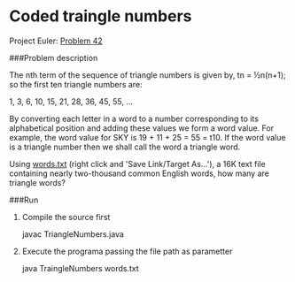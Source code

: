 # Coded traingle numbers
Project Euler: [Problem 42](https://projecteuler.net/index.php?section=problems&id=42)

###Problem description

The nth term of the sequence of triangle numbers is given by, tn = ½n(n+1); so the first ten triangle numbers are:

1, 3, 6, 10, 15, 21, 28, 36, 45, 55, ...

By converting each letter in a word to a number corresponding to its alphabetical position and adding these values we form a word value. For example, the word value for SKY is 19 + 11 + 25 = 55 = t10. If the word value is a triangle number then we shall call the word a triangle word.

Using [words.txt](https://projecteuler.net/project/resources/p042_words.txt) (right click and 'Save Link/Target As...'), a 16K text file containing nearly two-thousand common English words, how many are triangle words?

###Run

1. Compile the source first

    javac TriangleNumbers.java

2. Execute the programa passing the file path as parametter

    java TraingleNumbers words.txt
